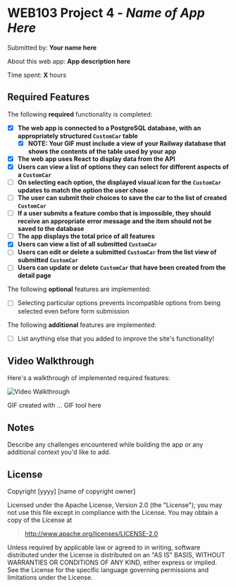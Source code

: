 # WEB103 Project 4 - *Name of App Here*

Submitted by: **Your name here**

About this web app: **App description here**

Time spent: **X** hours

## Required Features

The following **required** functionality is completed:

<!-- Make sure to check off completed functionality below -->
- [X] **The web app is connected to a PostgreSQL database, with an appropriately structured `CustomCar` table**
  - [X] **NOTE: Your GIF must include a view of your Railway database that shows the contents of the table used by your app**
- [X] **The web app uses React to display data from the API**
- [X] **Users can view a list of options they can select for different aspects of a `CustomCar`**
- [ ] **On selecting each option, the displayed visual icon for the `CustomCar` updates to match the option the user chose**
- [ ] **The user can submit their choices to save the car to the list of created `CustomCar`**
- [ ] **If a user submits a feature combo that is impossible, they should receive an appropriate error message and the item should not be saved to the database**
- [ ] **The app displays the total price of all features**
- [X] **Users can view a list of all submitted `CustomCar`**
- [ ] **Users can edit or delete a submitted `CustomCar` from the list view of submitted `CustomCar`**
- [ ] **Users can update or delete `CustomCar` that have been created from the detail page**

The following **optional** features are implemented:

- [ ] Selecting particular options prevents incompatible options from being selected even before form submission

The following **additional** features are implemented:

- [ ] List anything else that you added to improve the site's functionality!

## Video Walkthrough

Here's a walkthrough of implemented required features:

<img src='http://i.imgur.com/link/to/your/gif/file.gif' title='Video Walkthrough' width='' alt='Video Walkthrough' />

<!-- Replace this with whatever GIF tool you used! -->
GIF created with ...  GIF tool here
<!-- Recommended tools:
[Kap](https://getkap.co/) for macOS
[ScreenToGif](https://www.screentogif.com/) for Windows
[peek](https://github.com/phw/peek) for Linux. -->

## Notes

Describe any challenges encountered while building the app or any additional context you'd like to add.

## License

Copyright [yyyy] [name of copyright owner]

Licensed under the Apache License, Version 2.0 (the "License"); you may not use this file except in compliance with the License. You may obtain a copy of the License at

> http://www.apache.org/licenses/LICENSE-2.0

Unless required by applicable law or agreed to in writing, software distributed under the License is distributed on an "AS IS" BASIS, WITHOUT WARRANTIES OR CONDITIONS OF ANY KIND, either express or implied. See the License for the specific language governing permissions and limitations under the License.